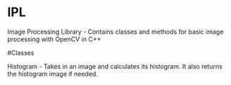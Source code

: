 # IPL
Image Processing Library - Contains classes and methods for basic image processing with OpenCV in C++

#Classes

Histogram - Takes in an image and calculates its histogram. It also returns the histogram image if needed.
